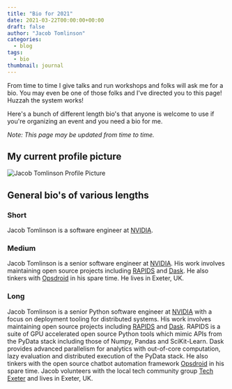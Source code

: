 ```yaml
---
title: "Bio for 2021"
date: 2021-03-22T00:00:00+00:00
draft: false
author: "Jacob Tomlinson"
categories:
  - blog
tags:
  - bio
thumbnail: journal
---
```


From time to time I give talks and run workshops and folks will ask me for a bio. You may even be one of those folks and I've directed you to this page! Huzzah the system works!

Here's a bunch of different length bio's that anyone is welcome to use if you're organizing an event and you need a bio for me.

_Note: This page may be updated from time to time._

## My current profile picture

![Jacob Tomlinson Profile Picture](https://i.imgur.com/HT8Jc4N.jpg)

## General bio's of various lengths

### Short

Jacob Tomlinson is a software engineer at [NVIDIA](https://www.nvidia.com/).

### Medium

Jacob Tomlinson is a senior software engineer at [NVIDIA](https://www.nvidia.com/). His work involves maintaining open source projects including [RAPIDS](https://rapids.ai/) and [Dask](https://dask.org/). He also tinkers with [Opsdroid](https://opsdroid.dev/) in his spare time. He lives in Exeter, UK.

### Long

Jacob Tomlinson is a senior Python software engineer at [NVIDIA](https://www.nvidia.com/) with a focus on deployment tooling for distributed systems. His work involves maintaining open source projects including [RAPIDS](https://rapids.ai/) and [Dask](https://dask.org/). RAPIDS is a suite of GPU accelerated open source Python tools which mimic APIs from the PyData stack including those of Numpy, Pandas and SciKit-Learn. Dask provides advanced parallelism for analytics with out-of-core computation, lazy evaluation and distributed execution of the PyData stack. He also tinkers with the open source chatbot automation framework [Opsdroid](https://opsdroid.dev/) in his spare time. Jacob volunteers with the local tech community group [Tech Exeter](https://techexeter.uk/) and lives in Exeter, UK.
